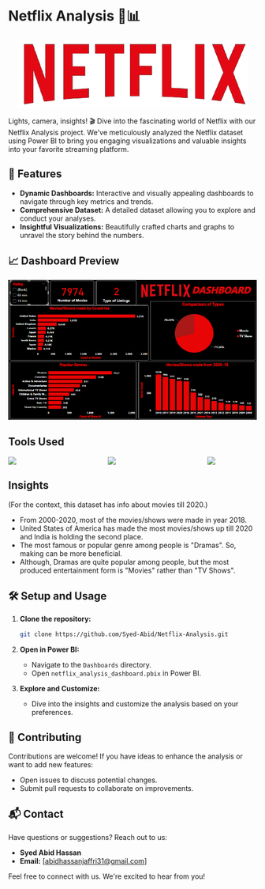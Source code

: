 # Netflix Analysis 🍿📊

<div align="center">
  <img src="https://github.com/Syed-Abid/Netflix-Analysis/blob/main/Netflix%20Logo.png" alt="Netflix Logo">
</div>


Lights, camera, insights! 🎬 Dive into the fascinating world of Netflix with our Netflix Analysis project. We've meticulously analyzed the Netflix dataset using Power BI to bring you engaging visualizations and valuable insights into your favorite streaming platform.

## 🚀 Features

- **Dynamic Dashboards:** Interactive and visually appealing dashboards to navigate through key metrics and trends.
- **Comprehensive Dataset:** A detailed dataset allowing you to explore and conduct your analyses.
- **Insightful Visualizations:** Beautifully crafted charts and graphs to unravel the story behind the numbers.

## 📈 Dashboard Preview

<div align="center">
  <img src="https://github.com/Syed-Abid/Netflix-Analysis/blob/main/Netflix%20Dashboard.png" alt="Netflix Dashboard">
</div>

## Tools Used

<div style="display: flex; justify-content: space-between;">
  <img src="https://github.com/Syed-Abid/Product-Performance-Insights/blob/main/sql%20server.png" style="margin-right: 10px;" width="100" />
  <img src="https://github.com/Syed-Abid/Product-Performance-Insights/blob/main/power%20bi.png" style="margin-right: 10px;" width="100" />
  <img src="https://github.com/Syed-Abid/Product-Performance-Insights/blob/main/excel.png" width="100" />
</div>

## Insights
(For the context, this dataset has info about movies till 2020.)
-  From 2000-2020, most of the movies/shows were made in year 2018.
-  United States of America has made the most movies/shows up till 2020 and India is holding the second place.
-  The most famous or popular genre among people is "Dramas". So, making can be more beneficial.
-  Although, Dramas are quite popular among people, but the most produced entertainment form is "Movies" rather than "TV Shows".

## 🛠️ Setup and Usage

1. **Clone the repository:** 
    ```bash
    git clone https://github.com/Syed-Abid/Netflix-Analysis.git
    ```

2. **Open in Power BI:**
    - Navigate to the `Dashboards` directory.
    - Open `netflix_analysis_dashboard.pbix` in Power BI.

3. **Explore and Customize:**
    - Dive into the insights and customize the analysis based on your preferences.

## 🤝 Contributing

Contributions are welcome! If you have ideas to enhance the analysis or want to add new features:

- Open issues to discuss potential changes.
- Submit pull requests to collaborate on improvements.

## 📬 Contact

Have questions or suggestions? Reach out to us:

- **Syed Abid Hassan**
- **Email:** [abidhassanjaffri31@gmail.com]

Feel free to connect with us. We're excited to hear from you!

